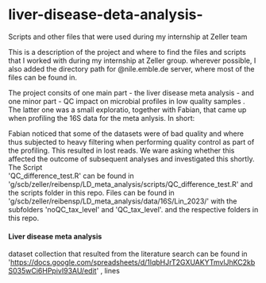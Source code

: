 # liver-disease-deta-analysis-
Scripts and other files that were used during my internship at Zeller team

This is a description of the project and where to find the files and scripts that I worked with during my internship at Zeller group.
wherever possible, I also added the directory path for @nile.emble.de server, where most of the files can be found in.

The project consits of one main part - the liver disease meta analysis - and one minor part - QC impact on microbial profiles in low quality samples . The latter one was a small exploratio, together with Fabian, that came up when profiling the 16S data for the meta anlysis. In short: 

Fabian noticed that some of the datasets were of bad quality and where thus subjected to heavy filtering when performing quality control as part of the profiling. This resulted in lost reads. We ware asking whether this affected the outcome of subsequent analyses and investigated this shortly. The Script  
'QC_difference_test.R' can be found in 'g/scb/zeller/reibensp/LD_meta_analysis/scripts/QC_difference_test.R' and the scripts folder in this repo. 
Files can be found in 'g/scb/zeller/reibensp/LD_meta_analysis/data/16S/Lin_2023/' with the subfolders 'noQC_tax_level' and 'QC_tax_level'. and the respective folders in this repo.

#### Liver disease meta analysis ###### 

dataset collection that resulted from the literature search can be found in 'https://docs.google.com/spreadsheets/d/1lqbHJrT2GXUAKYTmvlJhKC2kbS035wCi6HPpivI93AU/edit' , lines 
